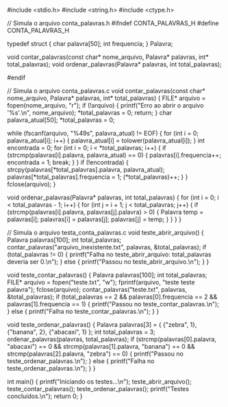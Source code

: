 #include <stdio.h>
#include <string.h>
#include <ctype.h>

// Simula o arquivo conta_palavras.h
#ifndef CONTA_PALAVRAS_H
#define CONTA_PALAVRAS_H

typedef struct {
    char palavra[50];
    int frequencia;
} Palavra;

void contar_palavras(const char* nome_arquivo, Palavra* palavras, int* total_palavras);
void ordenar_palavras(Palavra* palavras, int total_palavras);

#endif

// Simula o arquivo conta_palavras.c
void contar_palavras(const char* nome_arquivo, Palavra* palavras, int* total_palavras) {
   FILE* arquivo = fopen(nome_arquivo, "r");
    if (!arquivo) {
        printf("Erro ao abrir o arquivo '%s'.\n", nome_arquivo);
        *total_palavras = 0;
        return;
    }
char palavra_atual[50];
*total_palavras = 0;

while (fscanf(arquivo, "%49s", palavra_atual) != EOF) {
        for (int i = 0; palavra_atual[i]; i++) {
            palavra_atual[i] = tolower(palavra_atual[i]);
        }
        int encontrada = 0;
        for (int i = 0; i < *total_palavras; i++) {
            if (strcmp(palavras[i].palavra, palavra_atual) == 0) {
                palavras[i].frequencia++;
                encontrada = 1;
                break;
            }
        }
        if (!encontrada) {
            strcpy(palavras[*total_palavras].palavra, palavra_atual);
            palavras[*total_palavras].frequencia = 1;
            (*total_palavras)++;
        }
    }
    fclose(arquivo);
}

void ordenar_palavras(Palavra* palavras, int total_palavras) {
    for (int i = 0; i < total_palavras - 1; i++) {
        for (int j = i + 1; j < total_palavras; j++) {
            if (strcmp(palavras[i].palavra, palavras[j].palavra) > 0) {
                Palavra temp = palavras[i];
                palavras[i] = palavras[j];
                palavras[j] = temp;
            }
        }
    }
}

// Simula o arquivo testa_conta_palavras.c
void teste_abrir_arquivo() {
    Palavra palavras[100];
    int total_palavras;
    contar_palavras("arquivo_inexistente.txt", palavras, &total_palavras);
    if (total_palavras != 0) {
        printf("Falha no teste_abrir_arquivo: total_palavras deveria ser 0.\n");
    } else {
        printf("Passou no teste_abrir_arquivo.\n");
    }
}

void teste_contar_palavras() {
    Palavra palavras[100];
    int total_palavras;
    FILE* arquivo = fopen("teste.txt", "w");
    fprintf(arquivo, "teste teste palavra");
    fclose(arquivo);
    contar_palavras("teste.txt", palavras, &total_palavras);
    if (total_palavras == 2 && palavras[0].frequencia == 2 && palavras[1].frequencia == 1) {
        printf("Passou no teste_contar_palavras.\n");
    } else {
        printf("Falha no teste_contar_palavras.\n");
    }
}

void teste_ordenar_palavras() {
    Palavra palavras[3] = {
        {"zebra", 1},
        {"banana", 2},
        {"abacaxi", 1}
    };
    int total_palavras = 3;
    ordenar_palavras(palavras, total_palavras);
    if (strcmp(palavras[0].palavra, "abacaxi") == 0 &&
        strcmp(palavras[1].palavra, "banana") == 0 &&
        strcmp(palavras[2].palavra, "zebra") == 0) {
        printf("Passou no teste_ordenar_palavras.\n");
    } else {
        printf("Falha no teste_ordenar_palavras.\n");
    }
}

int main() {
    printf("Iniciando os testes...\n");
    teste_abrir_arquivo();
    teste_contar_palavras();
    teste_ordenar_palavras();
    printf("Testes concluídos.\n");
    return 0;
}
